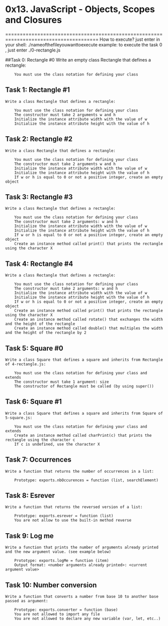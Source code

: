 # 0x13. JavaScript - Objects, Scopes and Closures
======================================================================================
How to execute? just enter in your shell: ./nameofthefileyouwanttoexecute
	example: to execute the task 0 , just enter   ./0-rectangle.js

##Task 0: Rectangle #0
	Write an empty class Rectangle that defines a rectangle:

		You must use the class notation for defining your class

## Task 1: Rectangle #1
	Write a class Rectangle that defines a rectangle:

		You must use the class notation for defining your class
		The constructor must take 2 arguments w and h
		Initialize the instance attribute width with the value of w
		Initialize the instance attribute height with the value of h

## Task 2: Rectangle #2
	Write a class Rectangle that defines a rectangle:

		You must use the class notation for defining your class
		The constructor must take 2 arguments w and h
		Initialize the instance attribute width with the value of w
		Initialize the instance attribute height with the value of h
		If w or h is equal to 0 or not a positive integer, create an empty object

## Task 3: Rectangle #3
	Write a class Rectangle that defines a rectangle:

		You must use the class notation for defining your class
		The constructor must take 2 arguments: w and h
		Initialize the instance attribute width with the value of w
		Initialize the instance attribute height with the value of h
		If w or h is equal to 0 or not a positive integer, create an empty object
		Create an instance method called print() that prints the rectangle using the character X

## Task 4: Rectangle #4
	Write a class Rectangle that defines a rectangle:

		You must use the class notation for defining your class
		The constructor must take 2 arguments: w and h
		Initialize the instance attribute width with the value of w
		Initialize the instance attribute height with the value of h
		If w or h is equal to 0 or not a positive integer, create an empty object
		Create an instance method called print() that prints the rectangle using the character X
		Create an instance method called rotate() that exchanges the width and the height of the rectangle
		Create an instance method called double() that multiples the width and the height of the rectangle by 2

## Task 5: Square #0
	Write a class Square that defines a square and inherits from Rectangle of 4-rectangle.js:

		You must use the class notation for defining your class and extends
		The constructor must take 1 argument: size
		The constructor of Rectangle must be called (by using super())

## Task 6: Square #1
	Write a class Square that defines a square and inherits from Square of 5-square.js:

		You must use the class notation for defining your class and extends
		Create an instance method called charPrint(c) that prints the rectangle using the character c
		If c is undefined, use the character X

## Task 7: Occurrences
	Write a function that returns the number of occurrences in a list:

		Prototype: exports.nbOccurences = function (list, searchElement)

## Task 8: Esrever
	Write a function that returns the reversed version of a list:

		Prototype: exports.esrever = function (list)
		You are not allow to use the built-in method reverse

## Task 9: Log me
	Write a function that prints the number of arguments already printed and the new argument value. (see example below)

		Prototype: exports.logMe = function (item)
		Output format: <number arguments already printed>: <current argument value>

## Task 10: Number conversion
	Write a function that converts a number from base 10 to another base passed as argument:

		Prototype: exports.converter = function (base)
		You are not allowed to import any file
		You are not allowed to declare any new variable (var, let, etc..)
